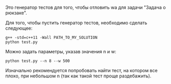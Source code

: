 Это генератор тестов для того, чтобы отловить wa для задачи "Задача о рюкзаке". 

Для того, чтобы пустить генератор тестов, необходимо сделать следующее:
```
g++ -std=c++11 -Wall PATH_TO_MY_SOLUTION
python test.py
```

Можно задать параметры, указав значения n и w:
```
python test.py --n 8 --w 500
```

Изначально рекомендуется попробовать найти тест, на котором все плохо, при небольшом n (так как такой тест проще раздебажить).
